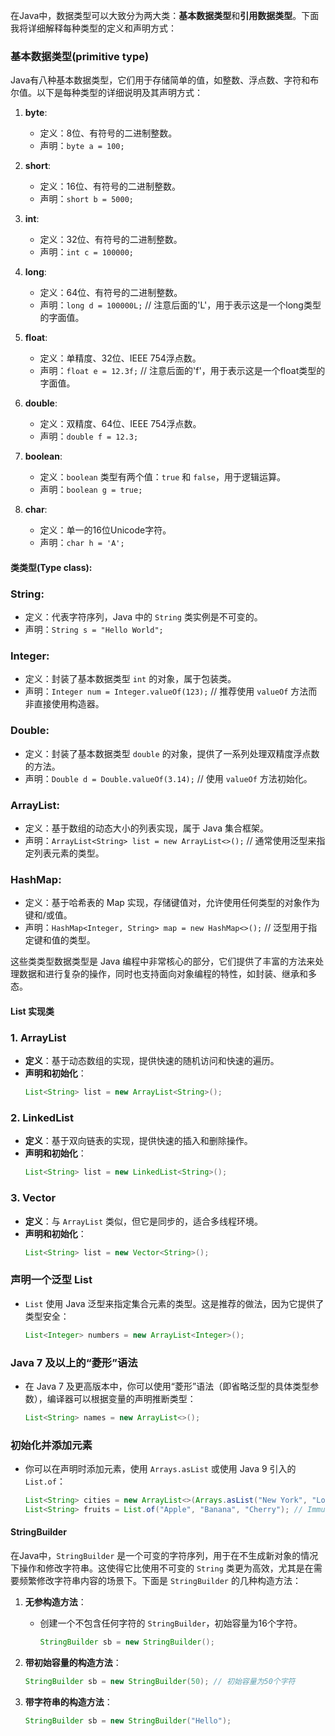 在Java中，数据类型可以大致分为两大类：**基本数据类型**和**引用数据类型**。下面我将详细解释每种类型的定义和声明方式：

### 基本数据类型(primitive type)

Java有八种基本数据类型，它们用于存储简单的值，如整数、浮点数、字符和布尔值。以下是每种类型的详细说明及其声明方式：

1. **byte**:
   - 定义：8位、有符号的二进制整数。
   - 声明：`byte a = 100;`

2. **short**:
   - 定义：16位、有符号的二进制整数。
   - 声明：`short b = 5000;`

3. **int**:
   - 定义：32位、有符号的二进制整数。
   - 声明：`int c = 100000;`

4. **long**:
   - 定义：64位、有符号的二进制整数。
   - 声明：`long d = 100000L;` // 注意后面的'L'，用于表示这是一个long类型的字面值。

5. **float**:
   - 定义：单精度、32位、IEEE 754浮点数。
   - 声明：`float e = 12.3f;` // 注意后面的'f'，用于表示这是一个float类型的字面值。

6. **double**:
   - 定义：双精度、64位、IEEE 754浮点数。
   - 声明：`double f = 12.3;`

7. **boolean**:
   - 定义：`boolean` 类型有两个值：`true` 和 `false`，用于逻辑运算。
   - 声明：`boolean g = true;`

8. **char**:
   - 定义：单一的16位Unicode字符。
   - 声明：`char h = 'A';`

#### 类类型(Type class):

### **String**:
   - 定义：代表字符序列，Java 中的 `String` 类实例是不可变的。
   - 声明：`String s = "Hello World";`

### **Integer**:
   - 定义：封装了基本数据类型 `int` 的对象，属于包装类。
   - 声明：`Integer num = Integer.valueOf(123);` // 推荐使用 `valueOf` 方法而非直接使用构造器。

### **Double**:
   - 定义：封装了基本数据类型 `double` 的对象，提供了一系列处理双精度浮点数的方法。
   - 声明：`Double d = Double.valueOf(3.14);` // 使用 `valueOf` 方法初始化。

### **ArrayList**:
   - 定义：基于数组的动态大小的列表实现，属于 Java 集合框架。
   - 声明：`ArrayList<String> list = new ArrayList<>();` // 通常使用泛型来指定列表元素的类型。

### **HashMap**:
   - 定义：基于哈希表的 Map 实现，存储键值对，允许使用任何类型的对象作为键和/或值。
   - 声明：`HashMap<Integer, String> map = new HashMap<>();` // 泛型用于指定键和值的类型。

这些类类型数据类型是 Java 编程中非常核心的部分，它们提供了丰富的方法来处理数据和进行复杂的操作，同时也支持面向对象编程的特性，如封装、继承和多态。


#### List 实现类
### 1. ArrayList
- **定义**：基于动态数组的实现，提供快速的随机访问和快速的遍历。
- **声明和初始化**：
  ```java
  List<String> list = new ArrayList<String>();
  ```

### 2. LinkedList
- **定义**：基于双向链表的实现，提供快速的插入和删除操作。
- **声明和初始化**：
  ```java
  List<String> list = new LinkedList<String>();
  ```

### 3. Vector
- **定义**：与 `ArrayList` 类似，但它是同步的，适合多线程环境。
- **声明和初始化**：
  ```java
  List<String> list = new Vector<String>();
  ```

### 声明一个泛型 List
- `List` 使用 Java 泛型来指定集合元素的类型。这是推荐的做法，因为它提供了类型安全：
  ```java
  List<Integer> numbers = new ArrayList<Integer>();
  ```

### Java 7 及以上的“菱形”语法
- 在 Java 7 及更高版本中，你可以使用“菱形”语法（即省略泛型的具体类型参数），编译器可以根据变量的声明推断类型：
  ```java
  List<String> names = new ArrayList<>();
  ```

### 初始化并添加元素
- 你可以在声明时添加元素，使用 `Arrays.asList` 或使用 Java 9 引入的 `List.of`：
  ```java
  List<String> cities = new ArrayList<>(Arrays.asList("New York", "London", "Sydney"));
  List<String> fruits = List.of("Apple", "Banana", "Cherry"); // Immutable list
  ```

#### StringBuilder
在Java中，`StringBuilder` 是一个可变的字符序列，用于在不生成新对象的情况下操作和修改字符串。这使得它比使用不可变的 `String` 类更为高效，尤其是在需要频繁修改字符串内容的场景下。下面是 `StringBuilder` 的几种构造方法：

1. **无参构造方法**：
   - 创建一个不包含任何字符的 `StringBuilder`，初始容量为16个字符。
     ```java
     StringBuilder sb = new StringBuilder();
     ```

2. **带初始容量的构造方法**：
     ```java
     StringBuilder sb = new StringBuilder(50); // 初始容量为50个字符
     ```

3. **带字符串的构造方法**：
     ```java
     StringBuilder sb = new StringBuilder("Hello");
     ```